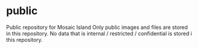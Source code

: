 # public
Public repository for Mosaic Island 
Only public images and files are stored in this repository.
No data that is internal / restricted / confidential is stored i this repository.
